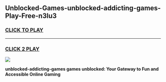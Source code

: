 
## Unblocked-Games-unblocked-addicting-games-Play-Free-n3lu3
<h3>
<a href="https://premium76.site?title=unblocked-addicting-games&ref=17A">CLICK TO PLAY</a></h3>
<hr>

<h3>
<a href="https://premium76.site?title=unblocked-addicting-games&ref=17A">CLICK 2 PLAY</a>
  
</h3>

<a href="https://premium76.site?title=unblocked-addicting-games&ref=17A"><img src="https://clearcache.store/games.png"></a>


**unblocked-addicting-games games unblocked: Your Gateway to Fun and Accessible Online Gaming**
